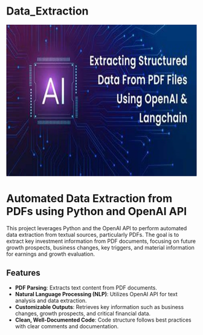 # Data_Extraction

<img src="https://github.com/Hanzala13/Data_Extraction/blob/main/AI.jpeg" height="400" width="900">


# Automated Data Extraction from PDFs using Python and OpenAI API

This project leverages Python and the OpenAI API to perform automated data extraction from textual sources, particularly PDFs. The goal is to extract key investment information from PDF documents, focusing on future growth prospects, business changes, key triggers, and material information for earnings and growth evaluation.

## Features

- **PDF Parsing**: Extracts text content from PDF documents.
- **Natural Language Processing (NLP)**: Utilizes OpenAI API for text analysis and data extraction.
- **Customizable Outputs**: Retrieves key information such as business changes, growth prospects, and critical financial data.
- **Clean, Well-Documented Code**: Code structure follows best practices with clear comments and documentation.
